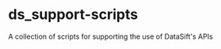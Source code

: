 ds_support-scripts
==================

A collection of scripts for supporting the use of DataSift's APIs
